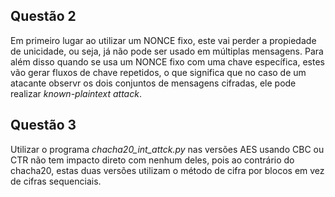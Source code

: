 ## Questão 2
Em primeiro lugar ao utilizar um NONCE fixo, este vai perder a propiedade de unicidade, ou seja, já não pode ser usado em múltiplas mensagens. Para além disso quando se usa um NONCE fixo com uma chave específica, estes vão gerar fluxos de chave repetidos, o que significa que no caso de um atacante observr os dois conjuntos de mensagens cifradas, ele pode realizar *known-plaintext attack*.

## Questão 3
Utilizar o programa *chacha20_int_attck.py* nas versões AES usando CBC ou CTR não tem impacto direto com nenhum deles, pois ao contrário do chacha20, estas duas versões utilizam o método de cifra por blocos em vez de cifras sequenciais.